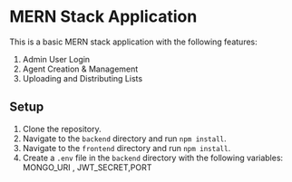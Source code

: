 # MERN Stack Application

This is a basic MERN stack application with the following features:

1. Admin User Login
2. Agent Creation & Management
3. Uploading and Distributing Lists

## Setup

1. Clone the repository.
2. Navigate to the `backend` directory and run `npm install`.
3. Navigate to the `frontend` directory and run `npm install`.
4. Create a `.env` file in the `backend` directory with the following variables: MONGO_URI , JWT_SECRET,PORT
